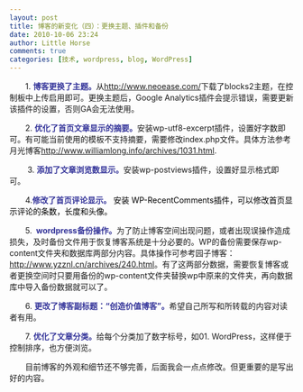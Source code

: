 ```yaml
---
layout: post
title: 博客的新变化（四）：更换主题、插件和备份
date: 2010-10-06 23:24
author: Little Horse
comments: true
categories: [技术, wordpress, blog, WordPress]
---
```

<p>　　1. <span style="color: #0000ff;"><strong><span style="color: #333399;">博客更换了主题。</span></strong></span>从<a href="http://www.neoease.com/">http://www.neoease.com/</a>下载了blocks2主题，在控制板中上传启用即可。更换主题后，Google Analytics插件会提示错误，需要更新该插件的设置，否则GA会无法使用。</p>
<p>　　2. <strong><span style="color: #333399;">优化了首页文章显示的摘要。</span></strong>安装wp-utf8-excerpt插件，设置好字数即可。有可能当前使用的模板不支持摘要，需要修改index.php文件。具体方法参考月光博客<a href="http://www.williamlong.info/archives/1031.html">http://www.williamlong.info/archives/1031.html</a>.</p>
<p>&nbsp;　　3. <span style="color: #333399;"><strong>添加了文章浏览数显示。</strong></span>安装wp-postviews插件，设置好显示格式即可。</p>
<p>　　4.<span style="color: #333399;"><strong>修改了首页评论显示。</strong> <span style="color: #000000;">安装&nbsp;WP-RecentComments插件，可以修改首页显示评论的条数，长度和头像。</span></span></p>
<p>　　5. <strong><span style="color: #333399;">&nbsp;wordpress备份操作。</span></strong>为了防止博客空间出现问题，或者出现误操作造成损失，及时备份文件用于恢复博客系统是十分必要的。WP的备份需要保存wp-content文件夹和数据库两部分内容。具体操作可参考园子博客：<a href="http://www.yzznl.cn/archives/240.html">http://www.yzznl.cn/archives/240.html</a>。有了这两部分数据，需要恢复博客或者更换空间时只要用备份的wp-content文件夹替换wp中原来的文件夹，再向数据库中导入备份数据就可以了。</p>
<p>　　6. <strong><span style="color: #333399;">更改了博客副标题：&ldquo;创造价值博客&rdquo;。</span></strong>希望自己所写和所转载的内容对读者有用。</p>
<p>　　7. <strong><span style="color: #333399;">优化了文章分类。</span></strong>给每个分类加了数字标号，如01. WordPress，这样便于控制排序，也方便浏览。</p>
<p>　　目前博客的外观和细节还不够完善，后面我会一点点修改。但更重要的是写出好的内容。</p>


